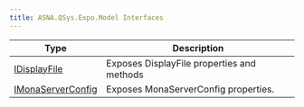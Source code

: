 ```yaml
---
title: ASNA.QSys.Expo.Model Interfaces
---
```



| Type | Description |
| --- | --- |
| [IDisplayFile](/reference/expo/qsys-expo-model/i-display-file.html) | Exposes DisplayFile properties and methods |
| [IMonaServerConfig](/reference/expo/qsys-expo-model/i-mona-server-config.html) | Exposes MonaServerConfig properties. |
